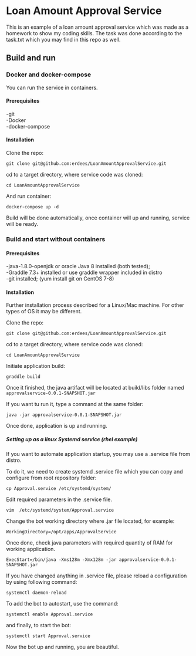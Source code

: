 # Loan Amount Approval Service
This is an example of a loan amount approval service which was made as a homework to show my coding skills.
The task was done according to the task.txt which you may find in this repo as well. 
 
## Build and run 

### Docker and docker-compose

You can run the service in containers. 

#### Prerequisites

-git \
-Docker \
-docker-compose 

#### Installation

Clone the repo:

```
git clone git@github.com:erdees/LoanAmountApprovalService.git
```

cd to a target directory, where service code was cloned: 

````
cd LoanAmountApprovalService
````

And run container:

```
docker-compose up -d
``` 

Build will be done automatically, once container will up and running, service will be ready. 
 
### Build and start without containers

#### Prerequisites

-java-1.8.0-openjdk or oracle Java 8 installed (both tested); \
-Graddle 7.3+ installed or use graddle wrapper included in distro \
-git installed; (yum install git on CentOS 7-8)

#### Installation 

Further installation process described for a Linux/Mac machine. For other types of OS it may be different. 

Clone the repo:

```
git clone git@github.com:erdees/LoanAmountApprovalService.git
```

cd to a target directory, where service code was cloned: 

````
cd LoanAmountApprovalService
````

Initiate application build:

````
graddle build
````

Once it finished, the java artifact will be located at build/libs folder named `approvalservice-0.0.1-SNAPSHOT.jar`

If you want tu run it, type a command at the same folder: 

````
java -jar approvalservice-0.0.1-SNAPSHOT.jar
````

Once done, application is up and running.

##### Setting up as a linux Systemd service (rhel example)

If you want to automate application startup, you may use a .service file 
from distro. 

To do it, we need to create systemd .service file which you can copy and configure from root repository folder:

`cp Approval.service /etc/systemd/system/`

Edit required parameters in the .service file.

`vim  /etc/systemd/system/Approval.service`

Change the bot working directory where .jar file located, for example: 

`WorkingDirectory=/opt/apps/ApprovalService`

Once done, check java parameters with required quantity of RAM for working application. 

`ExecStart=/bin/java -Xms128m -Xmx128m -jar approvalservice-0.0.1-SNAPSHOT.jar`

If you have changed anything in .service file, please reload a configuration by using following command:

`systemctl daemon-reload`

To add the bot to autostart, use the command:

`systemctl enable Approval.service`

and finally, to start the bot:

`systemctl start Approval.service`

Now the bot up and running, you are beautiful.

